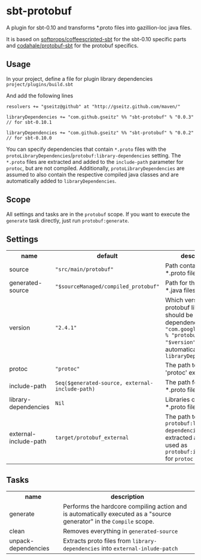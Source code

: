 sbt-protobuf
============
A plugin for sbt-0.10 and transforms *.proto files into gazillion-loc java files.

It is based on [softprops/coffeescripted-sbt](https://github.com/softprops/coffeescripted-sbt) for the sbt-0.10 specific parts and [codahale/protobuf-sbt](https://github.com/codahale/protobuf-sbt) for the protobuf specifics.

Usage
-----
In your project, define a file for plugin library dependencies `project/plugins/build.sbt`

And add the following lines

    resolvers += "gseitz@github" at "http://gseitz.github.com/maven/"

    libraryDependencies += "com.github.gseitz" %% "sbt-protobuf" % "0.0.3" // for sbt-0.10.1

    libraryDependencies += "com.github.gseitz" %% "sbt-protobuf" % "0.0.2" // for sbt-0.10.0



You can specify dependencies that contain `*.proto` files with the `protoLibraryDependencies`/`protobuf:library-dependencies` setting.
The `*.proto` files are extracted and added to the `include-path` parameter for `protoc`, but are not compiled. Additionally, `protoLibraryDependencies` are assumed to also contain the respective compiled java classes and are automatically added to `libraryDependencies`.

Scope
-----
All settings and tasks are in the `protobuf` scope. If you want to execute the `generate` task directly, just run `protobuf:generate`.



Settings
--------

<table>
<tr><th>name</th><th>default</th><th>description</th></tr>
<tr><td>source</td><td><code>"src/main/protobuf"</code></td><td>Path containing *.proto files.</td></tr>
<tr><td>generated-source</td><td><code>"$sourceManaged/compiled_protobuf"</code></td><td>Path for the generated *.java files.</td></tr>
<tr><td>version</td><td><code>"2.4.1"</code></td><td>Which version of the protobuf library should be used. A dependency to <code>"com.google.protobuf" % "protobuf-java" % "$version"</code> is automatically added to <code>libraryDependencies</td></tr>
<tr><td>protoc</td><td><code>"protoc"</code></td><td>The path to the 'protoc' executable.</td></tr>
<tr><td>include-path</td><td><code>Seq($generated-source, external-include-path)</code></td><td>The path for additional *.proto files.</td></tr>
<tr><td>library-dependencies</td><td><code>Nil</code></td><td>Libraries containing *.proto files.</td></tr>
<tr><td>external-include-path</td><td><code>target/protobuf_external</code></td><td>The path to which <code>protobuf:library-dependencies</code> are extracted and which is used as <code>protobuf:include-path</code> for <code>protoc</code></td></tr>
</table>

Tasks
-----

<table>
<tr><th>name</th><th>description</th></tr>
<tr><td>generate</td><td>Performs the hardcore compiling action and is automatically executed as a "source generator" in the <code>Compile</code> scope.</td></tr>
<tr><td>clean</td><td>Removes everything in <code>generated-source</code></td></tr>
<tr><td>unpack-dependencies</td><td>Extracts proto files from <code>library-dependencies</code> into <code>external-inlude-patch</code></td></tr>
</table>
